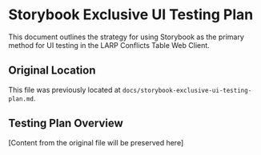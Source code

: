 # Storybook Exclusive UI Testing Plan

This document outlines the strategy for using Storybook as the primary method for UI testing in the LARP Conflicts Table Web Client.

## Original Location

This file was previously located at `docs/storybook-exclusive-ui-testing-plan.md`.

## Testing Plan Overview

[Content from the original file will be preserved here]

